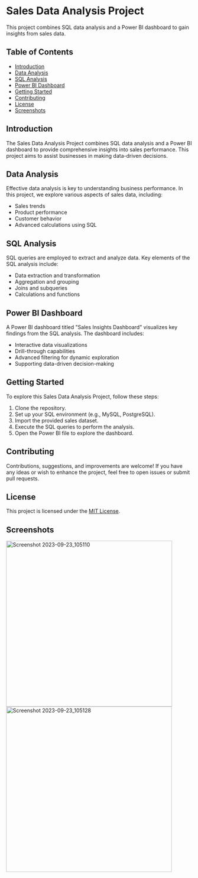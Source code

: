 # Sales Data Analysis Project

This project combines SQL data analysis and a Power BI dashboard to gain insights from sales data.

## Table of Contents
- [Introduction](#introduction)
- [Data Analysis](#data-analysis)
- [SQL Analysis](#sql-analysis)
- [Power BI Dashboard](#power-bi-dashboard)
- [Getting Started](#getting-started)
- [Contributing](#contributing)
- [License](#license)
- [Screenshots](#screenshots)

## Introduction

The Sales Data Analysis Project combines SQL data analysis and a Power BI dashboard to provide comprehensive insights into sales performance. This project aims to assist businesses in making data-driven decisions.

## Data Analysis

Effective data analysis is key to understanding business performance. In this project, we explore various aspects of sales data, including:
- Sales trends
- Product performance
- Customer behavior
- Advanced calculations using SQL

## SQL Analysis

SQL queries are employed to extract and analyze data. Key elements of the SQL analysis include:
- Data extraction and transformation
- Aggregation and grouping
- Joins and subqueries
- Calculations and functions

## Power BI Dashboard

A Power BI dashboard titled "Sales Insights Dashboard" visualizes key findings from the SQL analysis. The dashboard includes:
- Interactive data visualizations
- Drill-through capabilities
- Advanced filtering for dynamic exploration
- Supporting data-driven decision-making

## Getting Started

To explore this Sales Data Analysis Project, follow these steps:
1. Clone the repository.
2. Set up your SQL environment (e.g., MySQL, PostgreSQL).
3. Import the provided sales dataset.
4. Execute the SQL queries to perform the analysis.
5. Open the Power BI file to explore the dashboard.

## Contributing

Contributions, suggestions, and improvements are welcome! If you have any ideas or wish to enhance the project, feel free to open issues or submit pull requests.

## License

This project is licensed under the [MIT License](LICENSE).

## Screenshots


<img width="449" alt="Screenshot 2023-09-23_105110" src="https://github.com/rahulbytes/SQL-Portfolio-Project/assets/142666454/ae28bce8-ff72-47af-9fc5-bb58cc5a5155">


<img width="448" alt="Screenshot 2023-09-23_105128" src="https://github.com/rahulbytes/SQL-Portfolio-Project/assets/142666454/51dfa771-5ba5-4936-ab6a-403fff902af6">
